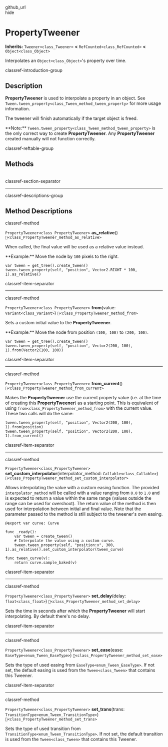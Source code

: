 github\_url  
hide

# PropertyTweener

**Inherits:** `Tweener<class_Tweener>` **&lt;**
`RefCounted<class_RefCounted>` **&lt;** `Object<class_Object>`

Interpolates an `Object<class_Object>`'s property over time.

classref-introduction-group

## Description

**PropertyTweener** is used to interpolate a property in an object. See
`Tween.tween_property<class_Tween_method_tween_property>` for more usage
information.

The tweener will finish automatically if the target object is freed.

\*\*Note:\*\* `Tween.tween_property<class_Tween_method_tween_property>`
is the only correct way to create **PropertyTweener**. Any
**PropertyTweener** created manually will not function correctly.

classref-reftable-group

## Methods

<table>
<tbody>
<tr>
</tr>
<tr>
</tr>
<tr>
</tr>
<tr>
</tr>
<tr>
</tr>
<tr>
</tr>
<tr>
</tr>
</tbody>
</table>

classref-section-separator

------------------------------------------------------------------------

classref-descriptions-group

## Method Descriptions

classref-method

`PropertyTweener<class_PropertyTweener>` **as\_relative**()
`🔗<class_PropertyTweener_method_as_relative>`

When called, the final value will be used as a relative value instead.

\*\*Example:\*\* Move the node by `100` pixels to the right.

    var tween = get_tree().create_tween()
    tween.tween_property(self, "position", Vector2.RIGHT * 100, 1).as_relative()

classref-item-separator

------------------------------------------------------------------------

classref-method

`PropertyTweener<class_PropertyTweener>` **from**(value:
`Variant<class_Variant>`) `🔗<class_PropertyTweener_method_from>`

Sets a custom initial value to the **PropertyTweener**.

\*\*Example:\*\* Move the node from position `(100, 100)` to
`(200, 100)`.

    var tween = get_tree().create_tween()
    tween.tween_property(self, "position", Vector2(200, 100), 1).from(Vector2(100, 100))

classref-item-separator

------------------------------------------------------------------------

classref-method

`PropertyTweener<class_PropertyTweener>` **from\_current**()
`🔗<class_PropertyTweener_method_from_current>`

Makes the **PropertyTweener** use the current property value (i.e. at
the time of creating this **PropertyTweener**) as a starting point. This
is equivalent of using `from<class_PropertyTweener_method_from>` with
the current value. These two calls will do the same:

    tween.tween_property(self, "position", Vector2(200, 100), 1).from(position)
    tween.tween_property(self, "position", Vector2(200, 100), 1).from_current()

classref-item-separator

------------------------------------------------------------------------

classref-method

`PropertyTweener<class_PropertyTweener>`
**set\_custom\_interpolator**(interpolator\_method:
`Callable<class_Callable>`)
`🔗<class_PropertyTweener_method_set_custom_interpolator>`

Allows interpolating the value with a custom easing function. The
provided `interpolator_method` will be called with a value ranging from
`0.0` to `1.0` and is expected to return a value within the same range
(values outside the range can be used for overshoot). The return value
of the method is then used for interpolation between initial and final
value. Note that the parameter passed to the method is still subject to
the tweener's own easing.

    @export var curve: Curve

    func _ready():
        var tween = create_tween()
        # Interpolate the value using a custom curve.
        tween.tween_property(self, "position:x", 300, 1).as_relative().set_custom_interpolator(tween_curve)

    func tween_curve(v):
        return curve.sample_baked(v)

classref-item-separator

------------------------------------------------------------------------

classref-method

`PropertyTweener<class_PropertyTweener>` **set\_delay**(delay:
`float<class_float>`) `🔗<class_PropertyTweener_method_set_delay>`

Sets the time in seconds after which the **PropertyTweener** will start
interpolating. By default there's no delay.

classref-item-separator

------------------------------------------------------------------------

classref-method

`PropertyTweener<class_PropertyTweener>` **set\_ease**(ease:
`EaseType<enum_Tween_EaseType>`)
`🔗<class_PropertyTweener_method_set_ease>`

Sets the type of used easing from `EaseType<enum_Tween_EaseType>`. If
not set, the default easing is used from the `Tween<class_Tween>` that
contains this Tweener.

classref-item-separator

------------------------------------------------------------------------

classref-method

`PropertyTweener<class_PropertyTweener>` **set\_trans**(trans:
`TransitionType<enum_Tween_TransitionType>`)
`🔗<class_PropertyTweener_method_set_trans>`

Sets the type of used transition from
`TransitionType<enum_Tween_TransitionType>`. If not set, the default
transition is used from the `Tween<class_Tween>` that contains this
Tweener.

